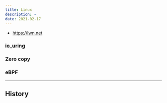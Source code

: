 ```yaml
---
title: Linux
description: ~
date: 2021-02-17
---
```


* https://lwn.net

### io_uring

### Zero copy

### eBPF

------------------

## History
